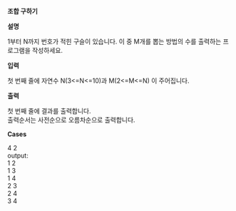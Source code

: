 **조합 구하기**

**설명**

1부터 N까지 번호가 적힌 구슬이 있습니다. 이 중 M개를 뽑는 방법의 수를 출력하는 프로그램을 작성하세요.

**입력**

첫 번째 줄에 자연수 N(3<=N<=10)과 M(2<=M<=N) 이 주어집니다.

**출력**

첫 번째 줄에 결과를 출력합니다.<br>
출력순서는 사전순으로 오름차순으로 출력합니다.

**Cases**

4 2<br>
output:<br>
1 2<br>
1 3<br>
1 4<br>
2 3<br>
2 4<br>
3 4